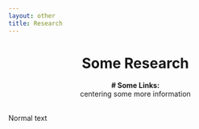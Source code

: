 ```yaml
---
layout: other
title: Research
---
```


<h1 align="center"> Some Research </h1>

<p align="center">
  <b> # Some Links:</b><br>
  centering some more information
  <br><br>
</p>

Normal text
